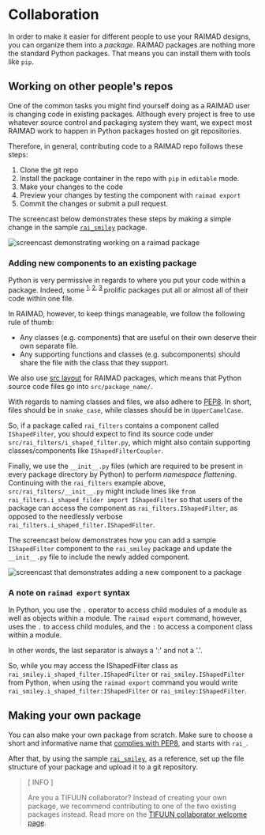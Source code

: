 # Collaboration

In order to make it easier for different people to use your
RAIMAD designs,
you can organize them into a *package*.
RAIMAD packages are nothing more the standard Python
packages.
That means you can install them with tools like `pip`.

## Working on other people's repos

One of the common tasks you might find yourself doing
as a RAIMAD user is changing code in existing packages.
Although every project is free to use whatever source control
and packaging system they want,
we expect most RAIMAD work to happen in Python packages
hosted on git repositories.

Therefore, in general, contributing code to a RAIMAD repo
follows these steps:

1. Clone the git repo
1. Install the package container in the repo with `pip` in `editable` mode.
1. Make your changes to the code
1. Preview your changes by testing the component with `raimad export`
1. Commit the changes or submit a pull request.

The screencast below demonstrates these steps by making a simple
change in the sample
[`rai_smiley`](https://github.com/tifuun/rai_smiley) package.

![screencast demonstrating working on a raimad package](../asciinema/collaboration-smiley.cast)

### Adding new components to an existing package

Python is very permissive in regards to where you put
your code within a package.
Indeed, some <sup>
[1](https://github.com/benjaminp/six/blob/main/six.py),
[2](https://github.com/python/typing_extensions/blob/main/src/typing_extensions.py),
[3](https://github.com/benjaminp/six/blob/main/six.py)
</sup>
prolific packages put all or almost all of their
code within one file.

In RAIMAD, however, to keep things manageable,
we follow the following rule of thumb:

- Any classes (e.g. components) that are useful on their own
    deserve their own separate file.
- Any supporting functions and classes (e.g. subcomponents)
    should share the file with the class that they support.

We also use 
[src layout](https://packaging.python.org/en/latest/discussions/src-layout-vs-flat-layout/)
for RAIMAD packages,
which means that Python source code files go into
`src/package_name/`.

With regards to naming classes and files, we also adhere to
[PEP8](https://peps.python.org/pep-0008/#package-and-module-names).
In short, files should be in `snake_case`,
while classes should be in `UpperCamelCase`.

So, if a package called `rai_filters` contains a component
called `IShapedFilter`,
you should expect to find its source code under
`src/rai_filters/i_shaped_filter.py`,
which might also contain supporting classes/components like
`IShapedFilterCoupler`.

Finally, we use the `__init__.py` files
(which are required to be present in every package directory
by Python)
to perform *namespace flattening*.
Continuing with the `rai_filters` example above,
`src/rai_filters/__init__.py` might include lines like
`from rai_filters.i_shaped_filder import IShapedFilter`
so that users of the package can access the component
as `rai_filters.IShapedFilter`, as opposed to the needlessly
verbose `rai_filters.i_shaped_filter.IShapedFilter`.

The screencast below demonstrates how you can add
a sample `IShapedFilter` component to the `rai_smiley`
package
and update the `__init__.py` file to include the newly
added component.

![screencast that demonstrates adding a new component to a package](../asciinema/collaboration-smiley-new-component.cast)

### A note on `raimad export` syntax

In Python, you use the `.` operator to access child modules
of a module as well as objects within a module.
The `raimad export` command, however,
uses the `.` to access child modules,
and the `:` to access a component class
within a module.

In other words, the last separator is always a ':'
and not a '.'.

So, while you may access the IShapedFilter class
as `rai_smiley.i_shaped_filter.IShapedFilter`
or `rai_smiley.IShapedFilter`
from Python,
when using the `raimad export` command
you would write
`rai_smiley.i_shaped_filter:IShapedFilter`
or `rai_smiley:IShapedFilter`.

## Making your own package

You can also make your own package from scratch.
Make sure to choose a short and informative name
that
[complies with PEP8](https://peps.python.org/pep-0008/#package-and-module-names),
and starts with `rai_`.

After that, by using the sample
[`rai_smiley`](https://github.com/tifuun/rai_smiley),
as a reference,
set up the file structure of your package and upload it to
a git repository.

> [ INFO ]
>
> Are you a TIFUUN collaborator?
> Instead of creating your own package,
> we recommend contributing to one of the two
> existing packages instead.
> Read more on the [TIFUUN collaborator welcome page](tifuun.md).

<!--
## Namespace woes: src layout, classes vs files, \_\_init\_\_.py

This section is meant to clarify some painful confusions
that result
from Python's... *permissive* approach to structuring packages.

### src layout

We prefer that everyone use
[src layout](https://packaging.python.org/en/latest/discussions/src-layout-vs-flat-layout/)
as opposed to flat layout for RAIMAD packages.

In practice, that means that the root of a repository
will only contain metadata files,
while the actual code will be under
`src/package_name`.

### Classes: one in each file or...?

Unlike, for example, Java, which mandates that each file
only have one (public) class,
Python lets you put your classes wherever you want.
The general rule of thumb that we prefer everyone
uses for RAIMAD is:

- Each independently useful component gets its own file
- Subcomponents that are only useful in the context
    of a larger component can share a file with the component

### File and class naming conventions

Please adhere to
[PEP8](https://peps.python.org/pep-0008/#package-and-module-names)
when naming classes and files.
In short, files should be in `snake_case`,
while classes should be in `UpperCamelCase`.

So, a hypothetical I-Shaped filter component would
be called `IShapedFilter`
and live inside `src/package_name/i_shaped_filter.py`.

### `__init__.py`

The `__init__.py` is a file that must be present
in every directory inside the package,
even if it is empty.

A curious effect of the `__init__.py` file is that
any objects defined in it are available directly
in the module which corresponds to the directory containing
the file.

Example:
- A function called `foo` defined inside `src/mypackage/bar.py`
    is available in the Python interpreter
    as `mypackage.bar.foo`
- A function called `baz` defined inside `src/mypackage/__init__.py`
    is available in the Python interpreter
    as `mypackage.baz`

As explained two sections above,
we prefer to have a separate file for each class.
So if you have a class called `MyCompo`
inside `src/mypackage/mycompo.py`,
it will be available as
`mypackage.mycompo.MyCompo`
in the Python interpreter.

This is suboptimal, because
it requires users of `MyCompo`
to do a lot of unnecessary typing.
We deal with this by doing *namespace flattening*
inside of the `__init__.py` file.

In essence, we put a single import line
`from mypackage.mycompo import MyCompo`
into the top level `__init__.py` file,
which makes `MyCompo` available
from the top level module of the package.
Users of the package are now able to
access the component class
as simply `mypackage.MyCompo`.

Thus, barring special circumstances,
`__init__.py` files inside RAIMAD packages
(and, as a matter of fact,
inside RAIMAD itself)
should only contain import lines used for namespace
flattening,
or be completely empty.
-->



